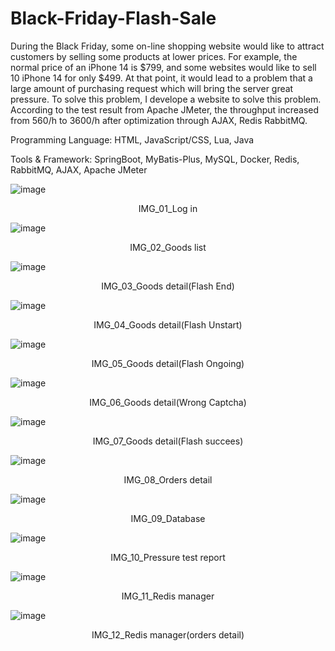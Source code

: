 # Black-Friday-Flash-Sale

During the Black Friday, some on-line shopping website would like to attract customers by selling some products at lower prices.
For example, the normal price of an iPhone 14 is $799, and some websites would like to sell 10 iPhone 14 for only $499. At that
point, it would lead to a problem that a large amount of purchasing request which will bring the server great pressure. To solve
this problem, I develope a website to solve this problem. According to the test result from Apache JMeter, the throughput
increased from 560/h to 3600/h after optimization through AJAX, Redis RabbitMQ.

Programming Language: HTML, JavaScript/CSS, Lua, Java

Tools & Framework: SpringBoot, MyBatis-Plus, MySQL, Docker, Redis, RabbitMQ, AJAX, Apache JMeter

![image](https://github.com/Hoaru/Black-Friday-Flash-Sale-Website/blob/master/IMG/FlashSale01.png)
<p align="center">IMG_01_Log in</p>

![image](https://github.com/Hoaru/Black-Friday-Flash-Sale-Website/blob/master/IMG/FlashSale02.png)
<p align="center">IMG_02_Goods list</p>

![image](https://github.com/Hoaru/Black-Friday-Flash-Sale-Website/blob/master/IMG/FlashSale03.png)
<p align="center">IMG_03_Goods detail(Flash End)</p>

![image](https://github.com/Hoaru/Black-Friday-Flash-Sale-Website/blob/master/IMG/FlashSale04.png)
<p align="center">IMG_04_Goods detail(Flash Unstart)</p>

![image](https://github.com/Hoaru/Black-Friday-Flash-Sale-Website/blob/master/IMG/FlashSale05.png)
<p align="center">IMG_05_Goods detail(Flash Ongoing)</p>

![image](https://github.com/Hoaru/Black-Friday-Flash-Sale-Website/blob/master/IMG/FlashSale06.png)
<p align="center">IMG_06_Goods detail(Wrong Captcha)</p>

![image](https://github.com/Hoaru/Black-Friday-Flash-Sale-Website/blob/master/IMG/FlashSale07.png)
<p align="center">IMG_07_Goods detail(Flash succees)</p>

![image](https://github.com/Hoaru/Black-Friday-Flash-Sale-Website/blob/master/IMG/FlashSale08.png)
<p align="center">IMG_08_Orders detail</p>

![image](https://github.com/Hoaru/Black-Friday-Flash-Sale-Website/blob/master/IMG/FlashSale09.png)
<p align="center">IMG_09_Database</p>

![image](https://github.com/Hoaru/Black-Friday-Flash-Sale-Website/blob/master/IMG/FlashSale10.png)
<p align="center">IMG_10_Pressure test report</p>

![image](https://github.com/Hoaru/Black-Friday-Flash-Sale-Website/blob/master/IMG/FlashSale11.png)
<p align="center">IMG_11_Redis manager</p>

![image](https://github.com/Hoaru/Black-Friday-Flash-Sale-Website/blob/master/IMG/FlashSale12.png)
<p align="center">IMG_12_Redis manager(orders detail)</p>
